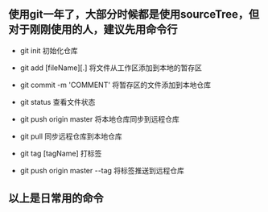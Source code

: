 使用git一年了，大部分时候都是使用sourceTree，但对于刚刚使用的人，建议先用命令行
----------------------------------------------

- git init 初始化仓库

- git add [fileName][.] 将文件从工作区添加到本地的暂存区

- git commit -m 'COMMENT' 将暂存区的文件添加到本地仓库

- git status 查看文件状态

- git push origin master 将本地仓库同步到远程仓库

- git pull 同步远程仓库到本地仓库

- git tag [tagName] 打标签

- git push origin master --tag 将标签推送到远程仓库

以上是日常用的命令
---------
